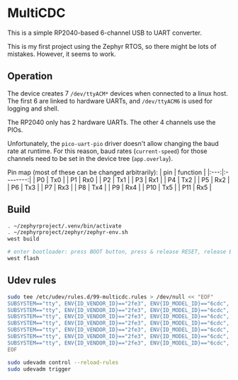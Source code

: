 # MultiCDC
This is a simple RP2040-based 6-channel USB to UART converter.

This is my first project using the Zephyr RTOS, so there might be lots of
mistakes. However, it seems to work.


## Operation
The device creates 7 `/dev/ttyACM*` devices when connected to a linux host.
The first 6 are linked to hardware UARTs, and `/dev/ttyACM6` is used for
logging and shell.

The RP2040 only has 2 hardware UARTs. The other 4 channels use the PIOs.

Unfortunately, the `pico-uart-pio` driver doesn't allow changing the baud
rate at runtime. For this reason, baud rates (`current-speed`) for those
channels need to be set in the device tree (`app.overlay`).

Pin map (most of these can be changed arbitrarily):
| pin | function |
|:---:|:--------:|
| P0  | Tx0      |
| P1  | Rx0      |
| P2  | Tx1      |
| P3  | Rx1      |
| P4  | Tx2      |
| P5  | Rx2      |
| P6  | Tx3      |
| P7  | Rx3      |
| P8  | Tx4      |
| P9  | Rx4      |
| P10 | Tx5      |
| P11 | Rx5      |


## Build
```sh
. ~/zephyrproject/.venv/bin/activate
. ~/zephyrproject/zephyr/zephyr-env.sh
west build

# enter bootloader: press BOOT button, press & release RESET, release BOOT
west flash
```


## Udev rules
```sh
sudo tee /etc/udev/rules.d/99-multicdc.rules > /dev/null << "EOF"
SUBSYSTEM=="tty", ENV{ID_VENDOR_ID}=="2fe3", ENV{ID_MODEL_ID}=="6cdc", ENV{ID_USB_INTERFACE_NUM}=="00", SYMLINK+="tty-mcdc0ch0"
SUBSYSTEM=="tty", ENV{ID_VENDOR_ID}=="2fe3", ENV{ID_MODEL_ID}=="6cdc", ENV{ID_USB_INTERFACE_NUM}=="02", SYMLINK+="tty-mcdc0ch1"
SUBSYSTEM=="tty", ENV{ID_VENDOR_ID}=="2fe3", ENV{ID_MODEL_ID}=="6cdc", ENV{ID_USB_INTERFACE_NUM}=="04", SYMLINK+="tty-mcdc0ch2"
SUBSYSTEM=="tty", ENV{ID_VENDOR_ID}=="2fe3", ENV{ID_MODEL_ID}=="6cdc", ENV{ID_USB_INTERFACE_NUM}=="06", SYMLINK+="tty-mcdc0ch3"
SUBSYSTEM=="tty", ENV{ID_VENDOR_ID}=="2fe3", ENV{ID_MODEL_ID}=="6cdc", ENV{ID_USB_INTERFACE_NUM}=="08", SYMLINK+="tty-mcdc0ch4"
SUBSYSTEM=="tty", ENV{ID_VENDOR_ID}=="2fe3", ENV{ID_MODEL_ID}=="6cdc", ENV{ID_USB_INTERFACE_NUM}=="0a", SYMLINK+="tty-mcdc0ch5"
SUBSYSTEM=="tty", ENV{ID_VENDOR_ID}=="2fe3", ENV{ID_MODEL_ID}=="6cdc", ENV{ID_USB_INTERFACE_NUM}=="0c", SYMLINK+="tty-mcdc0shell"
EOF

sudo udevadm control --reload-rules
sudo udevadm trigger
```
